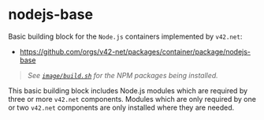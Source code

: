 # nodejs-base
Basic building block for the `Node.js` containers implemented by `v42.net`:

- https://github.com/orgs/v42-net/packages/container/package/nodejs-base

> *See [`image/build.sh`](image/build.sh) for the NPM packages being installed.*

This basic building block includes Node.js modules which are required by three
or more `v42.net` components. Modules which are only required by one or two
`v42.net` components are only installed where they are needed.
